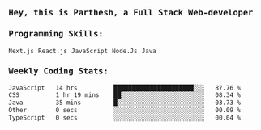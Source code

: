 <samp>
    <h3>Hey, this is Parthesh, a Full Stack Web-developer</h3>
    <h3>Programming Skills: </h3>
    <code>Next.js</code> <code>React.js</code> <code>JavaScript</code> <code>Node.Js</code> <code>Java</code>
    <h3>Weekly Coding Stats:</h3>
<!--START_SECTION:waka-->

```txt
JavaScript   14 hrs          ██████████████████████░░░   87.76 %
CSS          1 hr 19 mins    ██░░░░░░░░░░░░░░░░░░░░░░░   08.34 %
Java         35 mins         █░░░░░░░░░░░░░░░░░░░░░░░░   03.73 %
Other        0 secs          ░░░░░░░░░░░░░░░░░░░░░░░░░   00.09 %
TypeScript   0 secs          ░░░░░░░░░░░░░░░░░░░░░░░░░   00.04 %
```

<!--END_SECTION:waka-->
</samp>
